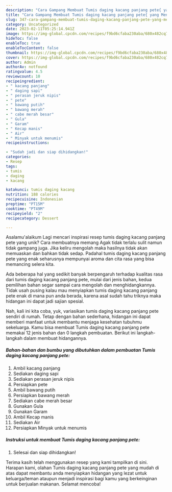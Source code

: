 ```yaml
---
description: "Cara Gampang Membuat Tumis daging kacang panjang pete{ yang Menggugah Selera"
title: "Cara Gampang Membuat Tumis daging kacang panjang pete{ yang Menggugah Selera"
slug: 347-cara-gampang-membuat-tumis-daging-kacang-panjang-pete-yang-menggugah-selera
category: Uncategorized
date: 2023-02-11T05:25:14.941Z
image: https://img-global.cpcdn.com/recipes/f9bd6cfaba230aba/680x482cq70/tumis-daging-kacang-panjang-pete-foto-resep-utama.jpg
hideToc: false
enableToc: true
enableTocContent: false
thumbnail: https://img-global.cpcdn.com/recipes/f9bd6cfaba230aba/680x482cq70/tumis-daging-kacang-panjang-pete-foto-resep-utama.jpg
cover: https://img-global.cpcdn.com/recipes/f9bd6cfaba230aba/680x482cq70/tumis-daging-kacang-panjang-pete-foto-resep-utama.jpg
author: Admin
authorAv: notfound
ratingvalue: 4.5
reviewcount: 10
recipeingredient:
- " kacang panjang"
- " daging sapi"
- " perasan jeruk nipis"
- " pete"
- " bawang putih"
- " bawang merah"
- " cabe merah besar"
- " Gula"
- " Garam"
- " Kecap manis"
- " Air"
- " Minyak untuk menumis"
recipeinstructions:

- "Sudah jadi dan siap dihidangkan!"
categories:
- Resep
tags:
- tumis
- daging
- kacang

katakunci: tumis daging kacang 
nutrition: 188 calories
recipecuisine: Indonesian
preptime: "PT15M"
cooktime: "PT49M"
recipeyield: "2"
recipecategory: Dessert

---
```



Asalamu'alaikum Lagi mencari inspirasi resep tumis daging kacang panjang pete yang unik? Cara membuatnya memang Agak tidak terlalu sulit namun tidak gampang juga. Jika keliru mengolah maka hasilnya tidak akan memuaskan dan bahkan tidak sedap. Padahal tumis daging kacang panjang pete yang enak seharusnya mempunyai aroma dan cita rasa yang bisa memancing selera kita.




Ada beberapa hal yang sedikit banyak berpengaruh terhadap kualitas rasa dari tumis daging kacang panjang pete, mulai dari jenis bahan, kedua pemilihan bahan segar sampai cara mengolah dan menghidangkannya. Tidak usah pusing kalau mau menyiapkan tumis daging kacang panjang pete enak di mana pun anda berada, karena asal sudah tahu triknya maka hidangan ini dapat jadi sajian spesial.


Nah, kali ini kita coba, yuk, variasikan tumis daging kacang panjang pete sendiri di rumah. Tetap dengan bahan sederhana, hidangan ini dapat memberi manfaat untuk membantu menjaga kesehatan tubuhmu sekeluarga. Kamu bisa membuat Tumis daging kacang panjang pete memakai 12 jenis bahan dan 0 langkah pembuatan. Berikut ini langkah-langkah dalam membuat hidangannya.

<!--inarticleads1-->

##### Bahan-bahan dan bumbu yang dibutuhkan dalam pembuatan Tumis daging kacang panjang pete:

1. Ambil  kacang panjang
1. Sediakan  daging sapi
1. Sediakan  perasan jeruk nipis
1. Persiapkan  pete
1. Ambil  bawang putih
1. Persiapkan  bawang merah
1. Sediakan  cabe merah besar
1. Gunakan  Gula
1. Gunakan  Garam
1. Ambil  Kecap manis
1. Sediakan  Air
1. Persiapkan  Minyak untuk menumis




<!--inarticleads2-->

##### Instruksi untuk membuat Tumis daging kacang panjang pete:


1. Selesai dan siap dihidangkan!



Terima kasih telah menggunakan resep yang kami tampilkan di sini. Harapan kami, olahan Tumis daging kacang panjang pete yang mudah di atas dapat membantu anda menyiapkan hidangan yang lezat untuk keluarga/teman ataupun menjadi inspirasi bagi kamu yang berkeinginan untuk berjualan makanan. Selamat mencoba!
